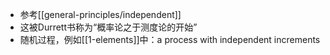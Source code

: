 - 参考[[general-principles/independent]]
- 这被Durrett书称为“概率论之于测度论的开始”
- 随机过程，例如[[1-elements]]中：a process with independent increments